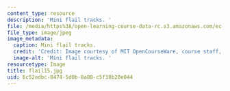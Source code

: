 ```yaml
---
content_type: resource
description: 'Mini flail tracks. '
file: /media/https%3A/open-learning-course-data-rc.s3.amazonaws.com/ec-s06-design-for-demining-spring-2007/6c52edbc84745d0b8a88c5f38b20e044_flail15.jpg
file_type: image/jpeg
image_metadata:
  caption: Mini flail tracks.
  credit: 'Credit: Image courtesy of MIT OpenCourseWare, course staff, and students.'
  image-alt: 'Mini flail tracks. '
resourcetype: Image
title: flail15.jpg
uid: 6c52edbc-8474-5d0b-8a88-c5f38b20e044
---
```


